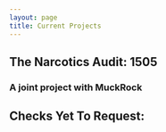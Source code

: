 ```yaml
---
layout: page
title: Current Projects
---
```

## The Narcotics Audit: 1505

### A joint project with MuckRock

## Checks Yet To Request:
